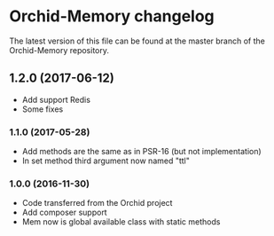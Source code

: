 # Orchid-Memory changelog

The latest version of this file can be found at the master branch of the
Orchid-Memory repository.

## 1.2.0 (2017-06-12)
- Add support Redis
- Some fixes

### 1.1.0 (2017-05-28)
- Add methods are the same as in PSR-16 (but not implementation)
- In set method third argument now named "ttl"

### 1.0.0 (2016-11-30)

- Code transferred from the Orchid project
- Add composer support
- Mem now is global available class with static methods
